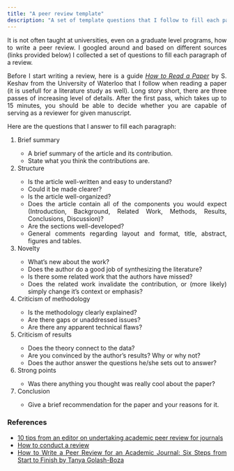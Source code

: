 ```yaml
---
title: "A peer review template"
description: "A set of template questions that I follow to fill each paragraph of a peer review for a technical journal."
---
```


<style>
p, li {
	text-align: justify
}
</style>


<p>
	It is not often taught at universities, even on a graduate level programs, how to write a peer review.
	I googled around and based on different sources (links provided below) I collected a set of questions to fill each paragraph of a review.
</p>

<p>
	Before I start writing a review, here is a guide <i><a href="/downloads/paper-reading.pdf">How to Read a Paper</a></i> by S. Keshav from the University of Waterloo that I follow when reading a paper (it is usefull for a literature study as well).
	Long story short, there are three passes of increasing level of details.
	After the first pass, which takes up to 15 minutes, you should be able to decide whether you are capable of serving as a reviewer for given manuscript.
</p>

<p>
	Here are the questions that I answer to fill each paragraph:
	<ol>
		<li>Brief summary</li>
		<ul>
			<li>
				A brief summary of the article and its contribution.
			</li>
			<li>
				State what you think the contributions are.
			</li>
		</ul>
		<li>Structure</li>
		<ul>
			<li>
				Is the article well-written and easy to understand?
			</li>
			<li>
				Could it be made clearer?
			</li>
			<li>
				Is the article well-organized?
			</li>
			<li>
				Does the article contain all of the components you would expect (Introduction, Background, Related Work, Methods, Results, Conclusions, Discussion)?
			</li>
			<li>
				Are the sections well-developed?
			</li>
			<li>
				General comments regarding layout and format, title, abstract, figures and tables.
			</li>
		</ul>
		<li>
			Novelty
		</li>
		<ul>
			<li>
				What’s new about the work?
			</li>
			<li>
				Does the author do a good job of synthesizing the literature?
			</li>
			<li>
				Is there some related work that the authors have missed?
			</li>
			<li>
				Does the related work invalidate the contribution, or (more likely) simply change it’s context or emphasis?
			</li>
		</ul>
		<li>
			Criticism of methodology
		</li>
		<ul>
			<li>
				Is the methodology clearly explained?
			</li>
			<li>
				Are there gaps or unaddressed issues?
			</li>
			<li>
				Are there any apparent technical flaws?
			</li>
		</ul>
		<li>
			Criticism of results
		</li>
		<ul>
			<li>
				Does the theory connect to the data?
			</li>
			<li>
				Are you convinced by the author’s results? Why or why not?
			</li>
			<li>
				Does the author answer the questions he/she sets out to answer?
			</li>
		</ul>
		<li>
			Strong points
		</li>
		<ul>
			<li>
				Was there anything you thought was really cool about the paper?
			</li>
		</ul>
		<li>
			Conclusion
		</li>
		<ul>
			<li>
				Give a brief recommendation for the paper and your reasons for it.
			</li>
		</ul>
	</ol>
</p>

### References

- [10 tips from an editor on undertaking academic peer review for journals](https://www.elsevier.com/reviewers-update/story/career-tips-and-advice/ten-tips-from-an-editor-on-undertaking-academic-peer-review-for-journals)<br>
- [How to conduct a review](https://www.elsevier.com/reviewers/how-to-conduct-a-review)<br>
- [How to Write a Peer Review for an Academic Journal: Six Steps from Start to Finish by Tanya Golash-Boza](http://www.phd2published.com/2012/05/09/how-to-write-a-peer-review-for-an-academic-journal-six-steps-from-start-to-finish-by-tanya-golash-boza/)<br>
